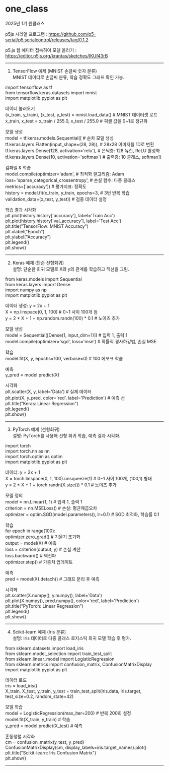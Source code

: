 # one_class
2025년 1기 원클래스


p5js 시리얼 프로그램 : https://github.com/p5-serial/p5.serialcontrol/releases/tag/0.1.2

p5.js 웹 에디터 접속하여 모델 올리기 : https://editor.p5js.org/krantas/sketches/IKUf43rB




--------------------------------------------------------------------------------------------  
1. TensorFlow 예제 (MNIST 손글씨 숫자 분류)  
   MNIST 데이터로 손글씨 분류, 학습 정확도 그래프 확인 가능.  
   
import tensorflow as tf  
from tensorflow.keras.datasets import mnist  
import matplotlib.pyplot as plt  

데이터 불러오기  
(x_train, y_train), (x_test, y_test) = mnist.load_data()  # MNIST 데이터셋 로드  
x_train, x_test = x_train / 255.0, x_test / 255.0         # 픽셀 값을 0~1로 정규화  
  
모델 생성  
model = tf.keras.models.Sequential([                        # 순차 모델 생성  
    tf.keras.layers.Flatten(input_shape=(28, 28)),         # 28x28 이미지를 1D로 변환  
    tf.keras.layers.Dense(128, activation='relu'),         # 은닉층: 128 뉴런, ReLU 활성화  
    tf.keras.layers.Dense(10, activation='softmax')        # 출력층: 10 클래스, softmax])  

컴파일 & 학습  
model.compile(optimizer='adam',                            # 최적화 알고리즘: Adam  
              loss='sparse_categorical_crossentropy',      # 손실 함수: 다중 클래스  
              metrics=['accuracy'])                        # 평가지표: 정확도  
history = model.fit(x_train, y_train, epochs=3,            # 3번 반복 학습  
                    validation_data=(x_test, y_test))      # 검증 데이터 설정  

학습 결과 시각화  
plt.plot(history.history['accuracy'], label='Train Acc')  
plt.plot(history.history['val_accuracy'], label='Test Acc')  
plt.title("TensorFlow: MNIST Accuracy")  
plt.xlabel("Epoch")  
plt.ylabel("Accuracy")  
plt.legend()  
plt.show()  

--------------------------------------------------------------------------------------------  
2. Keras 예제 (단순 선형회귀)  
   설명: 단순한 회귀 모델로 X와 y의 관계를 학습하고 직선을 그림.  
   
from keras.models import Sequential  
from keras.layers import Dense  
import numpy as np  
import matplotlib.pyplot as plt  

데이터 생성: y = 2x + 1  
X = np.linspace(0, 1, 100)                              # 0~1 사이 100개 점  
y = 2 * X + 1 + np.random.randn(100) * 0.1             # 노이즈 추가  

모델 생성  
model = Sequential([Dense(1, input_dim=1)])            # 입력 1, 출력 1  
model.compile(optimizer='sgd', loss='mse')             # 확률적 경사하강법, 손실 MSE  

학습  
model.fit(X, y, epochs=100, verbose=0)                 # 100 에포크 학습  
 
예측  
y_pred = model.predict(X)  

시각화  
plt.scatter(X, y, label='Data')                        # 실제 데이터  
plt.plot(X, y_pred, color='red', label='Prediction')   # 예측 선  
plt.title("Keras: Linear Regression")  
plt.legend()  
plt.show()  
 
--------------------------------------------------------------------------------------------  
3. PyTorch 예제 (선형회귀)  
   설명: PyTorch를 사용해 선형 회귀 학습, 예측 결과 시각화.  
 
import torch  
import torch.nn as nn  
import torch.optim as optim  
import matplotlib.pyplot as plt  

데이터: y = 2x + 1  
X = torch.linspace(0, 1, 100).unsqueeze(1)            # 0~1 사이 100개, (100,1) 형태  
y = 2 * X + 1 + torch.randn(X.size()) * 0.1           # 노이즈 추가  

모델 정의  
model = nn.Linear(1, 1)                               # 입력 1, 출력 1  
criterion = nn.MSELoss()                               # 손실: 평균제곱오차  
optimizer = optim.SGD(model.parameters(), lr=0.1)     # SGD 최적화, 학습률 0.1  

학습  
for epoch in range(100):  
    optimizer.zero_grad()                              # 기울기 초기화   
    output = model(X)                                  # 예측  
    loss = criterion(output, y)                        # 손실 계산  
    loss.backward()                                    # 역전파  
    optimizer.step()                                   # 가중치 업데이트  

예측  
pred = model(X).detach()                               # 그래프 분리 후 예측  

시각화  
plt.scatter(X.numpy(), y.numpy(), label='Data')  
plt.plot(X.numpy(), pred.numpy(), color='red', label='Prediction')  
plt.title("PyTorch: Linear Regression")  
plt.legend()  
plt.show()  

--------------------------------------------------------------------------------------------  
4. Scikit-learn 예제 (Iris 분류)  
   설명: Iris 데이터로 다중 클래스 로지스틱 회귀 모델 학습 후 평가.  

from sklearn.datasets import load_iris  
from sklearn.model_selection import train_test_split  
from sklearn.linear_model import LogisticRegression  
from sklearn.metrics import confusion_matrix, ConfusionMatrixDisplay  
import matplotlib.pyplot as plt  
 
데이터 로드  
iris = load_iris()  
X_train, X_test, y_train, y_test = train_test_split(iris.data, iris.target, test_size=0.2, random_state=42)  

모델 학습  
model = LogisticRegression(max_iter=200)             # 반복 200회 설정  
model.fit(X_train, y_train)                          # 학습  
y_pred = model.predict(X_test)                       # 예측  

혼동행렬 시각화  
cm = confusion_matrix(y_test, y_pred)  
ConfusionMatrixDisplay(cm, display_labels=iris.target_names).plot()  
plt.title("Scikit-learn: Iris Confusion Matrix")  
plt.show()  

--------------------------------------------------------------------------------------------  
